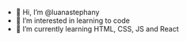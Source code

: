 - 👋 Hi, I’m @luanastephany
- 👀 I’m interested in learning to code
- 📖 I’m currently learning HTML, CSS, JS and React

<!---
luanastephany/luanastephany is a ✨ special ✨ repository because its `README.md` (this file) appears on your GitHub profile.
You can click the Preview link to take a look at your changes.
--->

